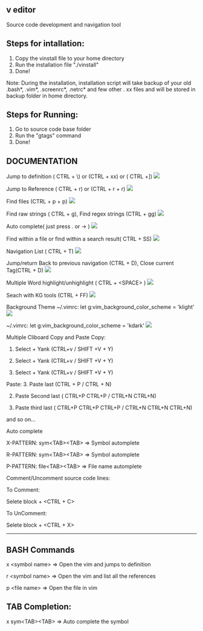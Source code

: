 v editor
---------

Source code development and navigation tool

Steps for intallation:
----------------------
1. Copy the vinstall file to your home directory
2. Run the installation file "./vinstall"
3. Done!

Note: 
  During the installation, installation script will take backup of your old .bash*, .vim*, .screenrc*, .netrc* and few other . xx files and will be stored in backup folder in home directory.

Steps for Running:
----------------------
1. Go to source code base folder 
2. Run the "gtags" command
3. Done!
  
## DOCUMENTATION
Jump to definition ( CTRL + \\) or (CTRL + xx) or ( CTRL +])
![](https://github.com/kalmuthu/v-editor/blob/master/docs/definition.png)


Jump to Reference ( CTRL + r) or (CTRL + r + r)
![](https://github.com/kalmuthu/v-editor/blob/master/docs/reference.png)



Find files (CTRL + p + p)
![](https://github.com/kalmuthu/v-editor/blob/master/docs/path.png)



Find raw strings ( CTRL + g), Find regex strings (CTRL + gg) 
![](https://github.com/kalmuthu/v-editor/blob/master/docs/grep.png)


Auto complete( just press . or -> )
![](https://github.com/kalmuthu/v-editor/blob/master/docs/autocomplete.png)


Find within a file or find within a search result( CTRL + SS)
![](https://github.com/kalmuthu/v-editor/blob/master/docs/sub-pattern.png)

Navigation List ( CTRL + T)
![](https://github.com/kalmuthu/v-editor/blob/master/docs/taglist.png)

Jump/return Back to previous navigation  (CTRL + D), Close current Tag(CTRL + D)
![](https://github.com/kalmuthu/v-editor/blob/master/docs/grep.png)

Multiple Word highlight/unhighlight ( CTRL + &lt;SPACE&gt; )
![](https://github.com/kalmuthu/veditor/blob/master/docs/highlight.png)


Seach with KG tools (CTRL + FF)
![](https://github.com/kalmuthu/veditor/blob/master/docs/kg_search.png)


Background Theme 
~/.vimrc: let g:vim_background_color_scheme  = 'klight'
![](https://github.com/kalmuthu/veditor/blob/master/docs/bg_klight.png)

~/.vimrc: let g:vim_background_color_scheme  = 'kdark'
![](https://github.com/kalmuthu/veditor/blob/master/docs/bg_kdark.png)


Multiple Cliboard Copy and Paste
Copy:
1. Select + Yank (CTRL+v / SHIFT +V +  Y)

2. Select + Yank (CTRL+v / SHIFT +V +  Y)

3. Select + Yank (CTRL+v / SHIFT +V +  Y)

Paste:
3. Paste last (CTRL + P / CTRL + N)

2. Paste Second last ( CTRL+P CTRL+P / CTRL+N CTRL+N)

1. Paste third last ( CTRL+P CTRL+P CTRL+P / CTRL+N CTRL+N CTRL+N)

  and so on...


Auto complete

X-PATTERN: sym&lt;TAB&gt;&lt;TAB>   =&gt; Symbol automplete

R-PATTERN: sym&lt;TAB&gt;&lt;TAB>   =&gt; Symbol automplete

P-PATTERN: file&lt;TAB&gt;&lt;TAB>  =&gt; File name  automplete


Comment/Uncomment source code lines:

To Comment:

  Selete block + &lt;CTRL + C&gt;


To UnComment:
  
  Selete block + &lt;CTRL + X&gt;

----------------------------------------------------

BASH Commands
-------------


x &lt;symbol name&gt;   =&gt; Open the vim and jumps to definition

r &lt;symbol name&gt;   =&gt; Open the vim and list all the references

p &lt;file name&gt;     =&gt; Open the file in vim 


TAB Completion:
--------------

x  sym&lt;TAB>&lt;TAB>  => Auto complete the symbol


